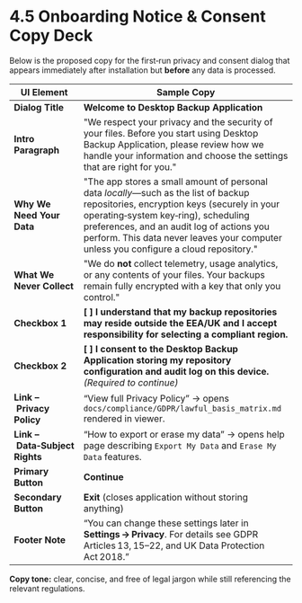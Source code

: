 # 4.5 Onboarding Notice & Consent Copy Deck

Below is the proposed copy for the first‑run privacy and consent dialog that appears immediately after installation but **before** any data is processed.

| UI Element                     | Sample Copy                                                                                                                                                                                                                                                                                                      |
|--------------------------------|------------------------------------------------------------------------------------------------------------------------------------------------------------------------------------------------------------------------------------------------------------------------------------------------------------------|
| **Dialog Title**               | **Welcome to Desktop Backup Application**                                                                                                                                                                                                                                                                        |
| **Intro Paragraph**            | "We respect your privacy and the security of your files. Before you start using Desktop Backup Application, please review how we handle your information and choose the settings that are right for you."                                                                                                        |
| **Why We Need Your Data**      | "The app stores a small amount of personal data *locally*—such as the list of backup repositories, encryption keys (securely in your operating‑system key‑ring), scheduling preferences, and an audit log of actions you perform. This data never leaves your computer unless you configure a cloud repository." |
| **What We Never Collect**      | "We do **not** collect telemetry, usage analytics, or any contents of your files. Your backups remain fully encrypted with a key that only you control."                                                                                                                                                         |
| **Checkbox 1**                 | **[ ] I understand that my backup repositories may reside outside the EEA/UK and I accept responsibility for selecting a compliant region.**                                                                                                                                                                     |
| **Checkbox 2**                 | **[ ] I consent to the Desktop Backup Application storing my repository configuration and audit log on this device.** *(Required to continue)*                                                                                                                                                                   |
| **Link – Privacy Policy**      | “View full Privacy Policy” → opens `docs/compliance/GDPR/lawful_basis_matrix.md` rendered in viewer.                                                                                                                                                                                                             |
| **Link – Data‑Subject Rights** | “How to export or erase my data” → opens help page describing `Export My Data` and `Erase My Data` features.                                                                                                                                                                                                     |
| **Primary Button**             | **Continue**                                                                                                                                                                                                                                                                                                     |
| **Secondary Button**           | **Exit** (closes application without storing anything)                                                                                                                                                                                                                                                           |
| **Footer Note**                | “You can change these settings later in **Settings → Privacy**. For details see GDPR Articles 13, 15–22, and UK Data Protection Act 2018.”                                                                                                                                                                       |

**Copy tone:** clear, concise, and free of legal jargon while still referencing the relevant regulations.